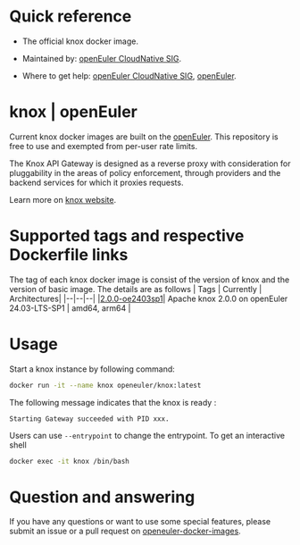 # Quick reference

- The official knox docker image.

- Maintained by: [openEuler CloudNative SIG](https://gitee.com/openeuler/cloudnative).

- Where to get help: [openEuler CloudNative SIG](https://gitee.com/openeuler/cloudnative), [openEuler](https://gitee.com/openeuler/community).
# knox | openEuler
Current knox docker images are built on the [openEuler](https://repo.openeuler.org/). This repository is free to use and exempted from per-user rate limits.

The Knox API Gateway is designed as a reverse proxy with consideration for pluggability in the areas of policy enforcement, through providers and the backend services for which it proxies requests.

Learn more on [knox website](http://knox.apache.org/).

# Supported tags and respective Dockerfile links
The tag of each knox docker image is consist of the version of knox and the version of basic image. The details are as follows
| Tags | Currently |  Architectures|
|--|--|--|
|[2.0.0-oe2403sp1](https://gitee.com/openeuler/openeuler-docker-images/blob/master/Bigdata/knox/2.0.0/24.03-lts-sp1/Dockerfile)| Apache knox 2.0.0 on openEuler 24.03-LTS-SP1 | amd64, arm64 |

# Usage
Start a knox instance by following command:
```bash
docker run -it --name knox openeuler/knox:latest
```

The following message indicates that the knox is ready :
```
Starting Gateway succeeded with PID xxx.

```

Users can use `--entrypoint` to change the entrypoint. To get an interactive shell
```bash
docker exec -it knox /bin/bash
```

# Question and answering
If you have any questions or want to use some special features, please submit an issue or a pull request on [openeuler-docker-images](https://gitee.com/openeuler/openeuler-docker-images).
